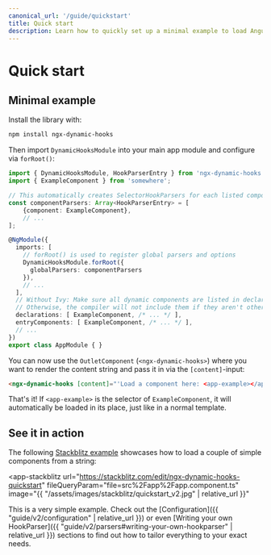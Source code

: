 ```yaml
---
canonical_url: '/guide/quickstart'
title: Quick start
description: Learn how to quickly set up a minimal example to load Angular components into dynamic content with the Angular Dynamic Hooks library.
---
```


# Quick start

## Minimal example

Install the library with:

```sh
npm install ngx-dynamic-hooks
```

Then import `DynamicHooksModule` into your main app module and configure via `forRoot()`:

```ts
import { DynamicHooksModule, HookParserEntry } from 'ngx-dynamic-hooks';
import { ExampleComponent } from 'somewhere';

// This automatically creates SelectorHookParsers for each listed component:
const componentParsers: Array<HookParserEntry> = [
    {component: ExampleComponent},
    // ...
];

@NgModule({
  imports: [
    // forRoot() is used to register global parsers and options
    DynamicHooksModule.forRoot({
      globalParsers: componentParsers
    }),
    // ...
  ],
  // Without Ivy: Make sure all dynamic components are listed in declarations and entryComponents.
  // Otherwise, the compiler will not include them if they aren't otherwise used in a template.
  declarations: [ ExampleComponent, /* ... */ ],
  entryComponents: [ ExampleComponent, /* ... */ ],
  // ...
})
export class AppModule { }
```
You can now use the `OutletComponent` (`<ngx-dynamic-hooks>`) where you want to render the content string and pass it in via the `[content]`-input:

```html
<ngx-dynamic-hooks [content]="'Load a component here: <app-example></app-example>'"></ngx-dynamic-hooks>
```

That's it! If `<app-example>` is the selector of `ExampleComponent`, it will automatically be loaded in its place, just like in a normal template.

## See it in action

The following <a href="https://stackblitz.com/edit/ngx-dynamic-hooks-quickstart" target="_blank">Stackblitz example</a> showcases how to load a couple of simple components from a string:

<app-stackblitz 
  url="https://stackblitz.com/edit/ngx-dynamic-hooks-quickstart" 
  fileQueryParam="file=src%2Fapp%2Fapp.component.ts"
  image="{{ "/assets/images/stackblitz/quickstart_v2.jpg" | relative_url }}"
></app-stackblitz>

This is a very simple example. Check out the [Configuration]({{ "guide/v2/configuration" | relative_url }}) or even [Writing your own HookParser]({{ "guide/v2/parsers#writing-your-own-hookparser" | relative_url }}) sections to find out how to tailor everything to your exact needs.